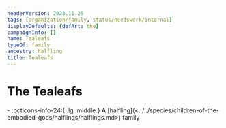 ```yaml
---
headerVersion: 2023.11.25
tags: [organization/family, status/needswork/internal]
displayDefaults: {defArt: the}
campaignInfo: []
name: Tealeafs
typeOf: family
ancestry: halfling
title: Tealeafs
---
```

# The Tealeafs
<div class="grid cards ext-narrow-margin ext-one-column" markdown>
-
   :octicons-info-24:{ .lg .middle } A [halfling](<../../species/children-of-the-embodied-gods/halflings/halflings.md>) family  
</div>






